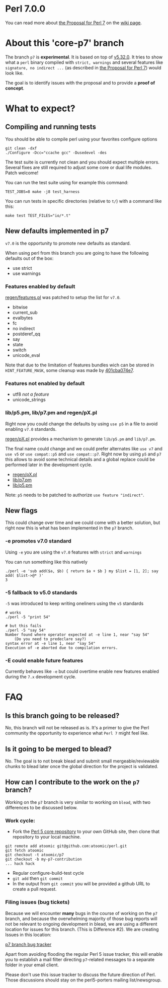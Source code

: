 # Perl 7.0.0

You can read more about [the Proposal for Perl 7](https://github.com/Perl/perl5/wiki/The-Proposal-for-Perl-7) on the [wiki page](https://github.com/Perl/perl5/wiki/The-Proposal-for-Perl-7).

# About this 'core-p7' branch

The branch `p7` is **experimental**.  It is based on top of [v5.32.0](https://github.com/Perl/perl5/tree/v5.32.0). It tries to show what a `perl` binary compiled with `strict, warnings` and several features like `signature, no indirect ...` (as described in [the Proposal for Perl 7](https://github.com/Perl/perl5/wiki/The-Proposal-for-Perl-7)) would look like.

The goal is to identify issues with the proposal and to provide a **proof of concept**.

# What to expect?

## Compiling and running tests

You should be able to compile perl using your favorites configure options

```
git clean -dxf
./Configure -Dcc="ccache gcc" -Dusedevel -des
```

The test suite is currently not clean and you should expect multiple errors.
Several fixes are still required to adjust some core or dual life modules. Patch welcome!

You can run the test suite using for example this command:
```
TEST_JOBS=8 make -j8 test_harness
```

You can run tests in specific directories (relative to `t/`) with a command like this:
```
make test TEST_FILES="io/*.t"
```

## New defaults implemented in p7

`v7.0` is the opportunity to promote new defaults as standard.

When using perl from this branch you are going to have the following defaults out of the box:

* use strict
* use warnings

### Features enabled by default

[regen/features.pl](https://github.com/atoomic/perl/blob/p7/regen/feature.pl) was patched to setup the list for `v7.0`.

* bitwise
* current_sub
* evalbytes
* fc
* no indirect
* postderef_qq
* say
* state
* switch
* unicode_eval

Note that due to the limitation of features bundles wich can be stored in `HINT_FEATURE_MASK`, some cleanup was made by [401cba074e7](https://github.com/Perl/perl5/commit/401cba074e7458c7f5d4f31dce6334799f4f88ba).

### Features not enabled by default

* utf8 *not a feature*
* unicode_strings

### lib/p5.pm, lib/p7.pm and regen/pX.pl

Right now you could change the defaults by using `use p5` in a file to avoid enabling `v7.0` standards.

[regen/pX.pl](https://github.com/atoomic/perl/blob/p7/regen/pX.pl) provides a mechanism to generate `lib/p5.pm` and `lib/p7.pm`.

The final name could change and we could prefer alternates like `use v7` and `use v5` or `use compat::p5` and `use compat::p7`. Right now by using `p5` and `p7` this allows to avoid some technical details and a global replace could be performed later in the development cycle.

* [regen/pX.pl](https://github.com/atoomic/perl/blob/p7/regen/pX.pl)
* [lib/p7.pm](https://github.com/atoomic/perl/blob/p7/lib/p7.pm)
* [lib/p5.pm](https://github.com/atoomic/perl/blob/p7/lib/p5.pm)

Note: `p5` needs to be patched to authorize `use feature "indirect"`.

## New flags

This could change over time and we could come with a better solution, but right now this is what has been implemented in the `p7` branch.

### -e promotes v7.0 standard

Using `-e` you are using the `v7.0` features with `strict` and `warnings`

You can run something like this natively
```
./perl -e 'sub add($a, $b) { return $a + $b } my $list = [1, 2]; say add( $list->@* )'
3
```

### -5 fallback to v5.0 standards

`-5` was introduced to keep writing oneliners using the `v5` standards

```
# works
./perl -5 "print 54"

# but this fails
./perl -5 "say 54"
Number found where operator expected at -e line 1, near "say 54"
	(Do you need to predeclare say?)
syntax error at -e line 1, near "say 54"
Execution of -e aborted due to compilation errors.
```

### -E could enable future features

Currently behaves like `-e` but could overtime enable new features enabled during the `7.x` development cycle.

# FAQ

## Is this branch going to be released?

No, this branch will not be released as is. It's a primer to give the Perl community the opportunity to experience what `Perl 7` might feel like.

## Is it going to be merged to blead?

No. The goal is to not break blead and submit small mergeable/reviewable chunks to blead later once the global direction for the project is validated.

## How can I contribute to the work on the `p7` branch?

Working on the `p7` branch is very similar to working on `blead`, with two differences to be discussed below.

### Work cycle:

* Fork the [Perl 5 core repository](https://github.com/atoomic/perl) to your own
  GitHub site, then clone that repository to your local machine.
```
git remote add atoomic git@github.com:atoomic/perl.git
git fetch atoomic
git checkout -t atoomic/p7
git checkout -b my-p7-contribution
... hack hack
```
* Regular configure-build-test cycle
* `git add` then `git commit`
* In the output from `git commit` you will be provided a github URL to create a pull request.

### Filing issues (bug tickets)

Because we will encounter **many** bugs in the course of working on the `p7` branch, and because the overwhelming majority of those bug reports will not be relevant to ongoing development in blead, we are using a different location for issues for this branch.  (This is Difference #2).  We are creating Issues in this location:

[p7 branch bug tracker](https://github.com/atoomic/perl/issues)

Apart from avoiding flooding the regular Perl 5 issue tracker, this will enable you to establish a mail filter directing `p7`-related messages to a separate folder in your email client.

Please don't use this issue tracker to discuss the future direction of Perl.  Those discussions should stay on the perl5-porters mailing list/newsgroup.
